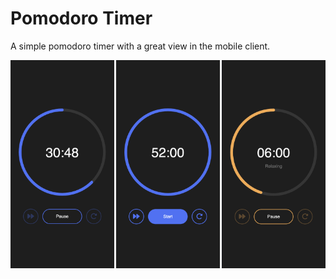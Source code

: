 # Pomodoro Timer
A simple pomodoro timer with a great view in the mobile client.

<div style="display:flex;justify-content: space-between;">
    <img src="./src/assets/preview/countdown.png" width="32.9%">
    <img src="./src/assets/preview/base.png" width="32.9%">
    <img src="./src/assets/preview/relax.png" width="32.9%">
</div>
